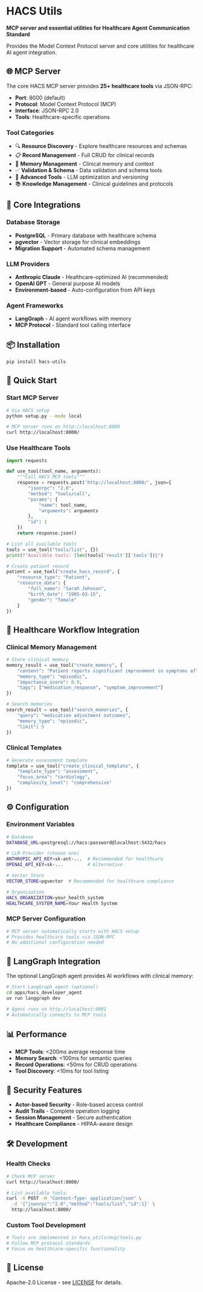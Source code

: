 # HACS Utils

**MCP server and essential utilities for Healthcare Agent Communication Standard**

Provides the Model Context Protocol server and core utilities for healthcare AI agent integration.

## 🌐 **MCP Server**

The core HACS MCP server provides **25+ healthcare tools** via JSON-RPC:

- **Port**: 8000 (default)
- **Protocol**: Model Context Protocol (MCP)
- **Interface**: JSON-RPC 2.0
- **Tools**: Healthcare-specific operations

### **Tool Categories**
- 🔍 **Resource Discovery** - Explore healthcare resources and schemas
- 📋 **Record Management** - Full CRUD for clinical records
- 🧠 **Memory Management** - Clinical memory and context
- ✅ **Validation & Schema** - Data validation and schema tools
- 🎨 **Advanced Tools** - LLM optimization and versioning
- 📚 **Knowledge Management** - Clinical guidelines and protocols

## 🔗 **Core Integrations**

### **Database Storage**
- **PostgreSQL** - Primary database with healthcare schema
- **pgvector** - Vector storage for clinical embeddings
- **Migration Support** - Automated schema management

### **LLM Providers**
- **Anthropic Claude** - Healthcare-optimized AI (recommended)
- **OpenAI GPT** - General purpose AI models
- **Environment-based** - Auto-configuration from API keys

### **Agent Frameworks**
- **LangGraph** - AI agent workflows with memory
- **MCP Protocol** - Standard tool calling interface

## 📦 **Installation**

```bash
pip install hacs-utils
```

## 🚀 **Quick Start**

### **Start MCP Server**
```bash
# Via HACS setup
python setup.py --mode local

# MCP server runs on http://localhost:8000
curl http://localhost:8000/
```

### **Use Healthcare Tools**
```python
import requests

def use_tool(tool_name, arguments):
    """Call HACS MCP tools"""
    response = requests.post('http://localhost:8000/', json={
        "jsonrpc": "2.0",
        "method": "tools/call",
        "params": {
            "name": tool_name,
            "arguments": arguments
        },
        "id": 1
    })
    return response.json()

# List all available tools
tools = use_tool("tools/list", {})
print(f"Available tools: {len(tools['result']['tools'])}")

# Create patient record
patient = use_tool("create_hacs_record", {
    "resource_type": "Patient",
    "resource_data": {
        "full_name": "Sarah Johnson",
        "birth_date": "1985-03-15",
        "gender": "female"
    }
})
```

## 🏥 **Healthcare Workflow Integration**

### **Clinical Memory Management**
```python
# Store clinical memory
memory_result = use_tool("create_memory", {
    "content": "Patient reports significant improvement in symptoms after medication adjustment",
    "memory_type": "episodic",
    "importance_score": 0.9,
    "tags": ["medication_response", "symptom_improvement"]
})

# Search memories
search_result = use_tool("search_memories", {
    "query": "medication adjustment outcomes",
    "memory_type": "episodic",
    "limit": 5
})
```

### **Clinical Templates**
```python
# Generate assessment template
template = use_tool("create_clinical_template", {
    "template_type": "assessment",
    "focus_area": "cardiology",
    "complexity_level": "comprehensive"
})
```

## ⚙️ **Configuration**

### **Environment Variables**
```bash
# Database
DATABASE_URL=postgresql://hacs:password@localhost:5432/hacs

# LLM Provider (choose one)
ANTHROPIC_API_KEY=sk-ant-...  # Recommended for healthcare
OPENAI_API_KEY=sk-...         # Alternative

# Vector Store
VECTOR_STORE=pgvector  # Recommended for healthcare compliance

# Organization
HACS_ORGANIZATION=your_health_system
HEALTHCARE_SYSTEM_NAME=Your Health System
```

### **MCP Server Configuration**
```python
# MCP server automatically starts with HACS setup
# Provides healthcare tools via JSON-RPC
# No additional configuration needed
```

## 🧠 **LangGraph Integration**

The optional LangGraph agent provides AI workflows with clinical memory:

```bash
# Start LangGraph agent (optional)
cd apps/hacs_developer_agent
uv run langgraph dev

# Agent runs on http://localhost:8001
# Automatically connects to MCP tools
```

## 📊 **Performance**

- **MCP Tools**: <200ms average response time
- **Memory Search**: <100ms for semantic queries
- **Record Operations**: <50ms for CRUD operations
- **Tool Discovery**: <10ms for tool listing

## 🔐 **Security Features**

- **Actor-based Security** - Role-based access control
- **Audit Trails** - Complete operation logging
- **Session Management** - Secure authentication
- **Healthcare Compliance** - HIPAA-aware design

## 🛠️ **Development**

### **Health Checks**
```bash
# Check MCP server
curl http://localhost:8000/

# List available tools
curl -X POST -H "Content-Type: application/json" \
  -d '{"jsonrpc":"2.0","method":"tools/list","id":1}' \
  http://localhost:8000/
```

### **Custom Tool Development**
```python
# Tools are implemented in hacs_utils/mcp/tools.py
# Follow MCP protocol standards
# Focus on healthcare-specific functionality
```

## 📄 **License**

Apache-2.0 License - see [LICENSE](../../LICENSE) for details.